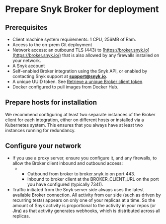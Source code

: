 # Prepare Snyk Broker for deployment

## Prerequisites

* Client machine system requirements: 1 CPU, 256MB of Ram.
* Access to the on-prem Git deployment 
* Network access: an outbound TLS \(443\) to [https://broker.snyk.io](https://broker.snyk.io/) that is also allowed by any firewalls installed on your network.
* A Snyk account 
* Self-enabled Broker integration using the Snyk API, or enabled by contacting Snyk support at **support@snyk.io**. 
* A unique UUID token. See [Retrieve a unique Broker client token](https://docs.snyk.io/integrations/snyk-broker/retrieve-a-unique-broker-client-token).
* Docker configured to pull images from Docker Hub.

## Prepare hosts for installation

We recommend configuring at least two separate instances of the Broker client for each integration, either on different hosts or installed via a Kubernetes system. This ensures that you always have at least two instances running for redundancy.

## Configure your network

* If you use a proxy server, ensure you configure it, and any firewalls, to allow the Broker client inbound and outbound access:
  * * Outbound from broker to broker.snyk.io on port 443.
    * Inbound to broker client at the BROKER\_CLIENT\_URL on the port you have configured \(typically 7341\).
* Traffic initiated from the Snyk server side always uses the latest available Broker connection. All activity from our side \(such as driven by recurring tests\) appears on only one of your replicas at a time. So the amount of Snyk activity is proportional to the activity in your repos \(or Jira\) as that activity generates webhooks, which is distributed across all replicas.  


